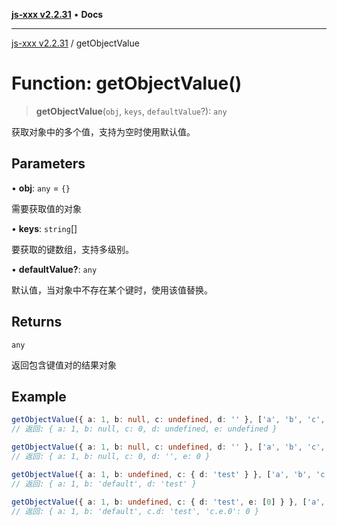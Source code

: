 [**js-xxx v2.2.31**](../README.md) • **Docs**

***

[js-xxx v2.2.31](../README.md) / getObjectValue

# Function: getObjectValue()

> **getObjectValue**(`obj`, `keys`, `defaultValue`?): `any`

获取对象中的多个值，支持为空时使用默认值。

## Parameters

• **obj**: `any` = `{}`

需要获取值的对象

• **keys**: `string`[]

要获取的键数组，支持多级别。

• **defaultValue?**: `any`

默认值，当对象中不存在某个键时，使用该值替换。

## Returns

`any`

返回包含键值对的结果对象

## Example

```ts
getObjectValue({ a: 1, b: null, c: undefined, d: '' }, ['a', 'b', 'c', 'd', 'e']);
// 返回: { a: 1, b: null, c: 0, d: undefined, e: undefined }

getObjectValue({ a: 1, b: null, c: undefined, d: '' }, ['a', 'b', 'c', 'd', 'e'], 0);
// 返回: { a: 1, b: null, c: 0, d: '', e: 0 }

getObjectValue({ a: 1, b: undefined, c: { d: 'test' } }, ['a', 'b', 'c.d'], 'default');
// 返回: { a: 1, b: 'default', d: 'test' }

getObjectValue({ a: 1, b: undefined, c: { d: 'test', e: [0] } }, ['a', 'b', 'c.d', 'c.e.0'], 'default');
// 返回: { a: 1, b: 'default', c.d: 'test', 'c.e.0': 0 }
```
